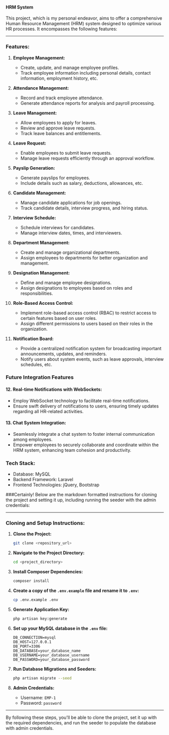 #### HRM System

This project, which is my personal endeavor, aims to offer a comprehensive Human Resource Management (HRM) system designed to optimize various HR processes. It encompasses the following features:

---

### Features:

1. **Employee Management:**
   - Create, update, and manage employee profiles.
   - Track employee information including personal details, contact information, employment history, etc.

2. **Attendance Management:**
   - Record and track employee attendance.
   - Generate attendance reports for analysis and payroll processing.

3. **Leave Management:**
   - Allow employees to apply for leaves.
   - Review and approve leave requests.
   - Track leave balances and entitlements.

4. **Leave Request:**
   - Enable employees to submit leave requests.
   - Manage leave requests efficiently through an approval workflow.

5. **Payslip Generation:**
   - Generate payslips for employees.
   - Include details such as salary, deductions, allowances, etc.

6. **Candidate Management:**
   - Manage candidate applications for job openings.
   - Track candidate details, interview progress, and hiring status.

7. **Interview Schedule:**
   - Schedule interviews for candidates.
   - Manage interview dates, times, and interviewers.

8. **Department Management:**
   - Create and manage organizational departments.
   - Assign employees to departments for better organization and management.

9. **Designation Management:**
   - Define and manage employee designations.
   - Assign designations to employees based on roles and responsibilities.

10. **Role-Based Access Control:**
    - Implement role-based access control (RBAC) to restrict access to certain features based on user roles.
    - Assign different permissions to users based on their roles in the organization.

11. **Notification Board:**
    - Provide a centralized notification system for broadcasting important announcements, updates, and reminders.
    - Notify users about system events, such as leave approvals, interview schedules, etc.

### Future Integration Features

#### 12. Real-time Notifications with WebSockets:
   - Employ WebSocket technology to facilitate real-time notifications.
   - Ensure swift delivery of notifications to users, ensuring timely updates regarding all HR-related activities.

#### 13. Chat System Integration:
   - Seamlessly integrate a chat system to foster internal communication among employees.
   - Empower employees to securely collaborate and coordinate within the HRM system, enhancing team cohesion and productivity.

### Tech Stack:

- Database: MySQL
- Backend Framework: Laravel
- Frontend Technologies: jQuery, Bootstrap

###Certainly! Below are the markdown formatted instructions for cloning the project and setting it up, including running the seeder with the admin credentials:

---

### Cloning and Setup Instructions:

1. **Clone the Project:**
   ```bash
   git clone <repository_url>
   ```

2. **Navigate to the Project Directory:**
   ```bash
   cd <project_directory>
   ```

3. **Install Composer Dependencies:**
   ```bash
   composer install
   ```

4. **Create a copy of the `.env.example` file and rename it to `.env`:**
   ```bash
   cp .env.example .env
   ```

5. **Generate Application Key:**
   ```bash
   php artisan key:generate
   ```

6. **Set up your MySQL database in the `.env` file:**
   ```dotenv
   DB_CONNECTION=mysql
   DB_HOST=127.0.0.1
   DB_PORT=3306
   DB_DATABASE=your_database_name
   DB_USERNAME=your_database_username
   DB_PASSWORD=your_database_password
   ```

7. **Run Database Migrations and Seeders:**
   ```bash
   php artisan migrate --seed
   ```

8. **Admin Credentials:**
   - Username: `EMP-1`
   - Password: `password`

---

By following these steps, you'll be able to clone the project, set it up with the required dependencies, and run the seeder to populate the database with admin credentials.
